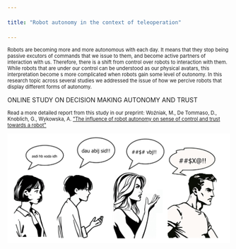 ```yaml
---

title: "Robot autonomy in the context of teleoperation"

---
```


<p style="font-size: 80%;">Robots are becoming more and more autonomous with each day. It means that they stop being passive excutors of commands that we issue to them, and become active partners of interaction with us. Therefore, there is a shift from control over robots to interaction with them. While robots that are under our control can be understood as our physical avatars, this interpretation become s more complicated when robots gain some level of outonomy. In this research topic across several studies we addressed the issue of how we percive robots that display different forms of autonomy.</p>

<p>ONLINE STUDY ON DECISION MAKING AUTONOMY AND TRUST</p>
<p style="font-size: 80%;">Read a more detailed report from this study in our preprint: Woźniak, M., De Tommaso, D., Knoblich, G., Wykowska, A. <a href="https://osf.io/preprints/psyarxiv/xxxxxx"  target="_blank">"The influence of robot autonomy on sense of control and trust towards a robot"</a> </p>

<img src="/assets/images/Chinese whispers2.png">
